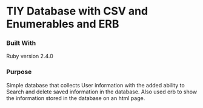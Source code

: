 # TIY Database with CSV and Enumerables and ERB

### Built With

  Ruby version 2.4.0

### Purpose

  Simple database that collects User information with the added ability to Search and delete saved information
  in the database.
  Also used erb to show the information stored in the database on an html page. 
